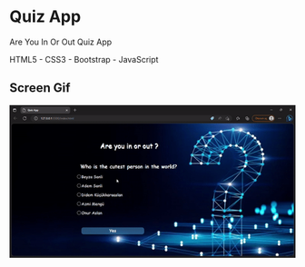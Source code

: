 <h1> Quiz App </h1>

</h2> Are You In Or Out Quiz App </h2>

HTML5 - CSS3 - Bootstrap - JavaScript

<h2> Screen Gif </h2>

![](quiz.gif)



